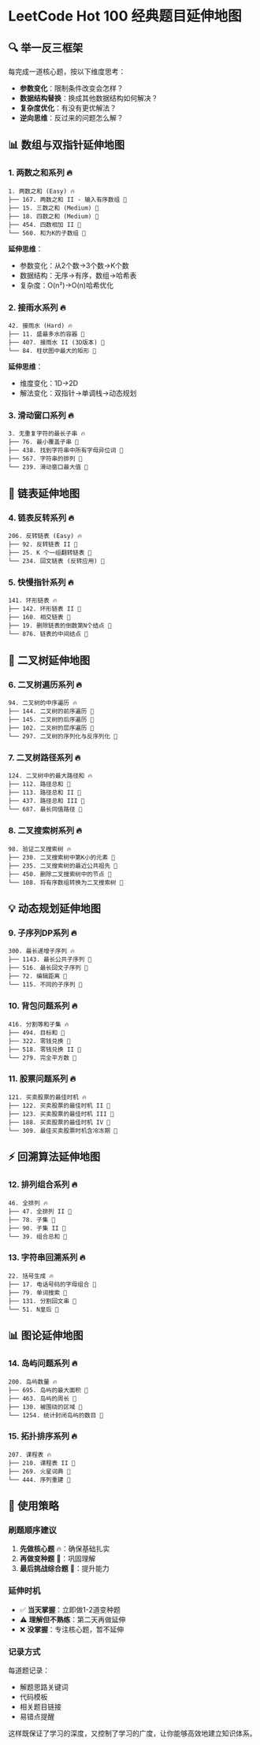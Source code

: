 # LeetCode Hot 100 经典题目延伸地图

## 🔍 举一反三框架
每完成一道核心题，按以下维度思考：
- **参数变化**：限制条件改变会怎样？
- **数据结构替换**：换成其他数据结构如何解决？
- **复杂度优化**：有没有更优解法？
- **逆向思维**：反过来的问题怎么解？

## 📊 数组与双指针延伸地图

### 1. 两数之和系列 🔥
```
1. 两数之和 (Easy) 🔥
├── 167. 两数之和 II - 输入有序数组 🌟
├── 15. 三数之和 (Medium) 🌟
├── 18. 四数之和 (Medium) 🌟
├── 454. 四数相加 II 🚀
└── 560. 和为K的子数组 🚀
```
**延伸思维**：
- 参数变化：从2个数→3个数→K个数
- 数据结构：无序→有序，数组→哈希表
- 复杂度：O(n²)→O(n)哈希优化

### 2. 接雨水系列 🔥
```
42. 接雨水 (Hard) 🔥
├── 11. 盛最多水的容器 🌟
├── 407. 接雨水 II (3D版本) 🚀
└── 84. 柱状图中最大的矩形 🚀
```
**延伸思维**：
- 维度变化：1D→2D
- 解法变化：双指针→单调栈→动态规划

### 3. 滑动窗口系列 🔥
```
3. 无重复字符的最长子串 🔥
├── 76. 最小覆盖子串 🌟
├── 438. 找到字符串中所有字母异位词 🌟
├── 567. 字符串的排列 🚀
└── 239. 滑动窗口最大值 🚀
```

## 🔗 链表延伸地图

### 4. 链表反转系列 🔥
```
206. 反转链表 (Easy) 🔥
├── 92. 反转链表 II 🌟
├── 25. K 个一组翻转链表 🚀
└── 234. 回文链表 (反转应用) 🚀
```

### 5. 快慢指针系列 🔥
```
141. 环形链表 🔥
├── 142. 环形链表 II 🌟
├── 160. 相交链表 🌟
├── 19. 删除链表的倒数第N个结点 🌟
└── 876. 链表的中间结点 🚀
```

## 🌳 二叉树延伸地图

### 6. 二叉树遍历系列 🔥
```
94. 二叉树的中序遍历 🔥
├── 144. 二叉树的前序遍历 🌟
├── 145. 二叉树的后序遍历 🌟
├── 102. 二叉树的层序遍历 🌟
└── 297. 二叉树的序列化与反序列化 🚀
```

### 7. 二叉树路径系列 🔥
```
124. 二叉树中的最大路径和 🔥
├── 112. 路径总和 🌟
├── 113. 路径总和 II 🌟
├── 437. 路径总和 III 🚀
└── 687. 最长同值路径 🚀
```

### 8. 二叉搜索树系列 🔥
```
98. 验证二叉搜索树 🔥
├── 230. 二叉搜索树中第K小的元素 🌟
├── 235. 二叉搜索树的最近公共祖先 🌟
├── 450. 删除二叉搜索树中的节点 🚀
└── 108. 将有序数组转换为二叉搜索树 🚀
```

## 💡 动态规划延伸地图

### 9. 子序列DP系列 🔥
```
300. 最长递增子序列 🔥
├── 1143. 最长公共子序列 🌟
├── 516. 最长回文子序列 🌟
├── 72. 编辑距离 🚀
└── 115. 不同的子序列 🚀
```

### 10. 背包问题系列 🔥
```
416. 分割等和子集 🔥
├── 494. 目标和 🌟
├── 322. 零钱兑换 🌟
├── 518. 零钱兑换 II 🚀
└── 279. 完全平方数 🚀
```

### 11. 股票问题系列 🔥
```
121. 买卖股票的最佳时机 🔥
├── 122. 买卖股票的最佳时机 II 🌟
├── 123. 买卖股票的最佳时机 III 🌟
├── 188. 买卖股票的最佳时机 IV 🚀
└── 309. 最佳买卖股票时机含冷冻期 🚀
```

## ⚡ 回溯算法延伸地图

### 12. 排列组合系列 🔥
```
46. 全排列 🔥
├── 47. 全排列 II 🌟
├── 78. 子集 🌟
├── 90. 子集 II 🌟
└── 39. 组合总和 🚀
```

### 13. 字符串回溯系列 🔥
```
22. 括号生成 🔥
├── 17. 电话号码的字母组合 🌟
├── 79. 单词搜索 🌟
├── 131. 分割回文串 🚀
└── 51. N皇后 🚀
```

## 📊 图论延伸地图

### 14. 岛屿问题系列 🔥
```
200. 岛屿数量 🔥
├── 695. 岛屿的最大面积 🌟
├── 463. 岛屿的周长 🌟
├── 130. 被围绕的区域 🚀
└── 1254. 统计封闭岛屿的数目 🚀
```

### 15. 拓扑排序系列 🔥
```
207. 课程表 🔥
├── 210. 课程表 II 🌟
├── 269. 火星词典 🚀
└── 444. 序列重建 🚀
```

## 🎯 使用策略

### 刷题顺序建议
1. **先做核心题** 🔥：确保基础扎实
2. **再做变种题** 🌟：巩固理解
3. **最后挑战综合题** 🚀：提升能力

### 延伸时机
- ✅ **当天掌握**：立即做1-2道变种题
- ⚠️ **理解但不熟练**：第二天再做延伸
- ❌ **没掌握**：专注核心题，暂不延伸

### 记录方式
每道题记录：
- 解题思路关键词
- 代码模板
- 相关题目链接
- 易错点提醒

这样既保证了学习的深度，又控制了学习的广度，让你能够高效地建立知识体系。